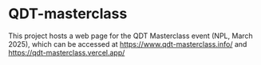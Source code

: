 # QDT-masterclass
This project hosts a web page for the QDT Masterclass event (NPL, March 2025), which can be accessed at https://www.qdt-masterclass.info/ and https://qdt-masterclass.vercel.app/
